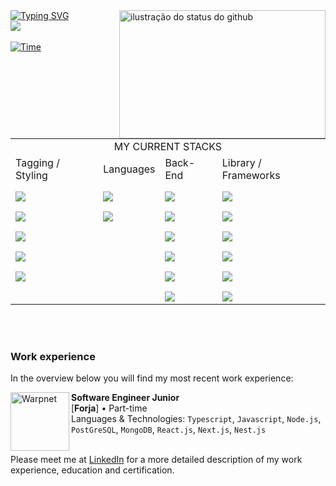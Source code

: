 <div>
<img align='right' width="330" height="205" src="https://github-readme-stats.vercel.app/api?username=Patrickbpds&show_icons=true&title_color=783c00&text_color=af552e&icon_color=783c00&bg_color=000&cache_seconds=2300" alt="ilustração do status do github">


<div align='left'>
<a href="https://github.com/Patrickbpds" target="_blank">
    <img src="https://readme-typing-svg.demolab.com?font=Fira+Code&pause=1000&color=51ADF7&width=435&lines=Patrick+Bpds;FullStack+Developer;1%25+Better+Every+Day" alt="Typing SVG" /></a>
</a>
</div>

<div align='left'>
<a href="https://www.linkedin.com/in/patrick-development/" target="_blank"
      ><img
        src="https://img.shields.io/badge/-LinkedIn-%230077B5?style=for-the-badge&logo=linkedin&logoColor=white"
        target="_blank"
    /></a>
</div>
<br />
<div align='left'>
<a href="https://wakatime.com/@patrickbpds"
     ><img
        src="https://wakatime.com/badge/user/4f67751f-138a-42a5-bc5f-dc5ec7f8390f.svg"
        alt="Time" /></a>
</div> 
</div>   
<br />
</br>
<br />

<div align="center">
  <div style="display: center; align-items: center; justify-content: center">
    <table>
      <tbody>
        <tr>
          <td colspan="4"><div align="center">MY CURRENT STACKS</div></td>
        </tr>
        <tr>
          <td>Tagging / Styling</td>
          <td>Languages</td>
          <td>Back-End</td>
          <td>Library / Frameworks</td>
        </tr>
        <tr>
          <td>
            <img
              align="center"
              style="margin-top: 10px"
              src="https://img.shields.io/badge/HTML5-E34F26?style=for-the-badge&logo=html5&logoColor=white"
            />
          </td>
          <td>
            <img
              align="center"
              style="margin-top: 10px"
              src="https://img.shields.io/badge/JavaScript-F7DF1E?style=for-the-badge&logo=javascript&logoColor=black"
            />
          </td>
          <td>
            <img
              align="center"
              style="margin-top: 10px"
              src="https://img.shields.io/badge/Node.js-43853D?style=for-the-badge&logo=node.js&logoColor=white"
            />
          </td>
          <td>
            <img
              align="center"
              style="margin-top: 10px"
              src="https://img.shields.io/badge/React-20232A?style=for-the-badge&logo=react&logoColor=61DAFB"
            />
          </td>
        </tr>
        <tr>
          <td>
            <img
              align="center"
              style="margin-top: 10px"
              src="https://img.shields.io/badge/CSS3-1572B6?style=for-the-badge&logo=css3&logoColor=white"
            />
          </td>
          <td>
            <img
              align="center"
              style="margin-top: 10px"
              src="https://img.shields.io/badge/TypeScript-007ACC?style=for-the-badge&logo=typescript&logoColor=white"
            />
          </td>
          <td>
            <img
              align="center"
              style="margin-top: 10px"
              src="https://img.shields.io/badge/PostgreSQL-316192?style=for-the-badge&logo=postgresql&logoColor=white"
            />
          </td>
          <td>
            <img
              align="center"
              style="margin-top: 10px"
              src="https://img.shields.io/badge/fastify-202020?style=for-the-badge&logo=fastify&logoColor=white"
            />
          </td>
        </tr>
        <tr>
          <td>
            <img
              align="center"
              style="margin-top: 10px"
              src="https://img.shields.io/badge/Tailwind_CSS-38B2AC?style=for-the-badge&logo=tailwind-css&logoColor=white"
            />
          </td>
          <td></td>
          <td>
            <img
              align="center"
              style="margin-top: 10px"
              src="https://img.shields.io/badge/Prisma-3982CE?style=for-the-badge&logo=Prisma&logoColor=white"
            />
          </td>
          <td>
            <img
              align="center"
              style="margin-top: 10px"
              src="https://img.shields.io/badge/Express%20js-000000?style=for-the-badge&logo=express&logoColor=white"
            />
          </td>
        </tr>
        <tr>
          <td>
            <img
              align="center"
              style="margin-top: 10px"
              src="https://img.shields.io/badge/styled--components-DB7093?style=for-the-badge&logo=styled-components&logoColor=white"
            />
          </td>
          <td></td>
          <td>
            <img
              align="center"
              style="margin-top: 10px"
              src="https://img.shields.io/badge/MongoDB-4EA94B?style=for-the-badge&logo=mongodb&logoColor=white"
            />
          </td>
          <td>
            <img
              align="center"
              style="margin-top: 10px"
              src="https://img.shields.io/badge/next%20js-000000?style=for-the-badge&logo=nextdotjs&logoColor=white"
            />
          </td>
        </tr>
        <tr>
          <td>
            <img
              align="center"
              style="margin-top: 10px"
              src="https://img.shields.io/badge/Sass-CC6699?style=for-the-badge&logo=sass&logoColor=white"
            />
          </td>
          <td></td>
          <td>
            <img
              align="center"
              style="margin-top: 10px"
              src="https://img.shields.io/badge/Docker-2CA5E0?style=for-the-badge&logo=docker&logoColor=white"
            />
          </td>
          <td>
            <img
              align="center"
              style="margin-top: 10px"
              src="https://img.shields.io/badge/nestjs-E0234E?style=for-the-badge&logo=nestjs&logoColor=white"
            />
          </td>
        </tr>
        <tr>
          <td></td>
          <td></td>
          <td>
            <img
              align="center"
              style="margin-top: 10px"
              src="https://img.shields.io/badge/typeorm-FE0803?style=for-the-badge&logo=typeorm&logoColor=white"
            />
          </td>
          <td>
            <img
              align="center"
              style="margin-top: 10px"
              src="https://img.shields.io/badge/Swagger-85EA2D?style=for-the-badge&logo=Swagger&logoColor=white"
            />
          </td>
        </tr>
      </tbody>
    </table>
  </div>
</div>

 </br>
    <br />
    
### Work experience

In the overview below you will find my most recent work experience:

<img align="left" height="94px" width="94px" alt="Warpnet" src="https://media.licdn.com/dms/image/v2/D4E0BAQH0ixWjvwk0hA/company-logo_200_200/company-logo_200_200/0/1684956343730?e=1749686400&v=beta&t=lvMCT68mfsdvzyY29S2h7Ktuo8uOcFFl6H3Vxy5T2kw"/>

**Software Engineer Junior** \
[**Forja**] • Part-time \
Languages & Technologies: `Typescript`, `Javascript`, `Node.js`, `PostGreSQL`, `MongoDB`, `React.js`, `Next.js`, `Nest.js`\
<br/>


Please meet me at [LinkedIn](https://www.linkedin.com/in/patrick-development/) for a more detailed description of my work experience, education and certification.
</div>
